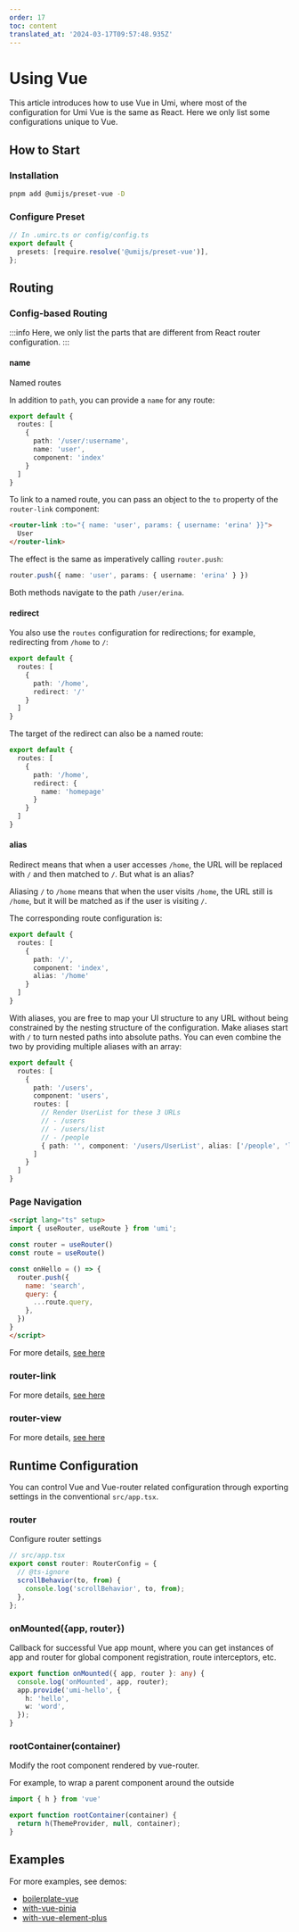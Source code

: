```yaml
---
order: 17
toc: content
translated_at: '2024-03-17T09:57:48.935Z'
---
```


# Using Vue

This article introduces how to use Vue in Umi, where most of the configuration for Umi Vue is the same as React. Here we only list some configurations unique to Vue.

## How to Start

### Installation

```bash
pnpm add @umijs/preset-vue -D
```

### Configure Preset

```ts
// In .umirc.ts or config/config.ts
export default {
  presets: [require.resolve('@umijs/preset-vue')],
};
```

## Routing

### Config-based Routing

:::info
Here, we only list the parts that are different from React router configuration.
:::

#### name

Named routes

In addition to `path`, you can provide a `name` for any route:

```ts
export default {
  routes: [
    {
      path: '/user/:username',
      name: 'user',
      component: 'index'
    }
  ]
}
```

To link to a named route, you can pass an object to the `to` property of the `router-link` component:

```html
<router-link :to="{ name: 'user', params: { username: 'erina' }}">
  User
</router-link>
```

The effect is the same as imperatively calling `router.push`:

```ts
router.push({ name: 'user', params: { username: 'erina' } })
```

Both methods navigate to the path `/user/erina`.

#### redirect

You also use the `routes` configuration for redirections; for example, redirecting from `/home` to `/`:

```ts
export default {
  routes: [
    {
      path: '/home',
      redirect: '/'
    }
  ]
}
```

The target of the redirect can also be a named route:

```ts
export default {
  routes: [
    {
      path: '/home',
      redirect: {
        name: 'homepage'
      }
    }
  ]
}
```

#### alias

Redirect means that when a user accesses `/home`, the URL will be replaced with `/` and then matched to `/`. But what is an alias?

Aliasing `/` to `/home` means that when the user visits `/home`, the URL still is `/home`, but it will be matched as if the user is visiting `/`.

The corresponding route configuration is:
```ts
export default {
  routes: [
    {
      path: '/',
      component: 'index',
      alias: '/home'
    }
  ]
}
```

With aliases, you are free to map your UI structure to any URL without being constrained by the nesting structure of the configuration. Make aliases start with `/` to turn nested paths into absolute paths. You can even combine the two by providing multiple aliases with an array:

```ts
export default {
  routes: [
    {
      path: '/users',
      component: 'users',
      routes: [
        // Render UserList for these 3 URLs
        // - /users
        // - /users/list
        // - /people
        { path: '', component: '/users/UserList', alias: ['/people', 'list'] },
      ]
    }
  ]
}
```

### Page Navigation

```html
<script lang="ts" setup>
import { useRouter, useRoute } from 'umi';

const router = useRouter()
const route = useRoute()

const onHello = () => {
  router.push({
    name: 'search',
    query: {
      ...route.query,
    },
  })
}
</script>
```

For more details, [see here](https://router.vuejs.org/guide/advanced/composition-api.html#accessing-the-router-and-current-route-inside-setup)

### router-link

For more details, [see here](https://router.vuejs.org/guide/#router-link)

### router-view

For more details, [see here](https://router.vuejs.org/guide/#router-view)

## Runtime Configuration

You can control Vue and Vue-router related configuration through exporting settings in the conventional `src/app.tsx`.

### router

Configure router settings

```ts
// src/app.tsx
export const router: RouterConfig = {
  // @ts-ignore
  scrollBehavior(to, from) {
    console.log('scrollBehavior', to, from);
  },
};
```

### onMounted({app, router})

Callback for successful Vue app mount, where you can get instances of app and router for global component registration, route interceptors, etc.

```ts
export function onMounted({ app, router }: any) {
  console.log('onMounted', app, router);
  app.provide('umi-hello', {
    h: 'hello',
    w: 'word',
  });
}
```

### rootContainer(container)

Modify the root component rendered by vue-router.

For example, to wrap a parent component around the outside

```ts
import { h } from 'vue'

export function rootContainer(container) {
  return h(ThemeProvider, null, container);
}
```

## Examples

For more examples, see demos:

* [boilerplate-vue](https://github.com/umijs/umi/tree/master/examples/boilerplate-vue)
* [with-vue-pinia](https://github.com/umijs/umi/tree/master/examples/with-vue-pinia)
* [with-vue-element-plus](https://github.com/umijs/umi/tree/master/examples/with-vue-element-plus)
